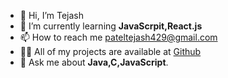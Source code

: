 - 👋  Hi, I’m Tejash
- 🌱 I’m currently learning **JavaScrpit,React.js**
- 📫 How to reach me pateltejash429@gmail.com
- :man_technologist: All of my projects are available at [Github](https://github.com/Tejash429)
- :speech_balloon: Ask me about **Java,C,JavaScript**.




<!---
Tejash429/Tejash429 is a ✨ special ✨ repository because its `README.md` (this file) appears on your GitHub profile.
You can click the Preview link to take a look at your changes.
--->
